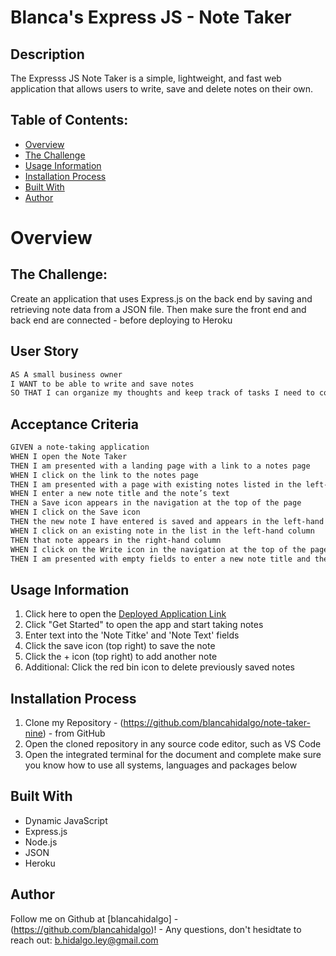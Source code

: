 
# Blanca's Express JS - Note Taker
  
## Description

The Expresss JS Note Taker is a simple, lightweight, and fast web application that allows users to write, save and delete notes on their own.

## Table of Contents:
- [Overview](#Overview)
- [The Challenge](#The-Challenge)
- [Usage Information](#Usage-Information)
- [Installation Process](#Installation-Process)
- [Built With](#Built-With)
- [Author](#Author)

# Overview

## The Challenge:

Create an application that uses Express.js on the back end by saving and retrieving note data from a JSON file. Then make sure the front end and back end are connected - before deploying to Heroku 

## User Story

```md
AS A small business owner
I WANT to be able to write and save notes
SO THAT I can organize my thoughts and keep track of tasks I need to complete
```
## Acceptance Criteria
```md
GIVEN a note-taking application
WHEN I open the Note Taker
THEN I am presented with a landing page with a link to a notes page
WHEN I click on the link to the notes page
THEN I am presented with a page with existing notes listed in the left-hand column, plus empty fields to enter a new note title and the note’s text in the right-hand column
WHEN I enter a new note title and the note’s text
THEN a Save icon appears in the navigation at the top of the page
WHEN I click on the Save icon
THEN the new note I have entered is saved and appears in the left-hand column with the other existing notes
WHEN I click on an existing note in the list in the left-hand column
THEN that note appears in the right-hand column
WHEN I click on the Write icon in the navigation at the top of the page
THEN I am presented with empty fields to enter a new note title and the note’s text in the right-hand column
```

## Usage Information
1. Click here to open the [Deployed Application Link](https://note-taker-nine-final.herokuapp.com/)
2. Click "Get Started" to open the app and start taking notes
3. Enter text into the 'Note Titke' and 'Note Text' fields 
4. Click the save icon (top right) to save the note
5. Click the + icon (top right) to add another note
6. Additional: Click the red bin icon to delete previously saved notes

## Installation Process
1. Clone my Repository - (https://github.com/blancahidalgo/note-taker-nine) - from GitHub 
2. Open the cloned repository in any source code editor, such as VS Code
4. Open the integrated terminal for the document and complete make sure you know how to use all systems, languages and packages below

## Built With
- Dynamic JavaScript
- Express.js
- Node.js 
- JSON
- Heroku

## Author

Follow me on Github at [blancahidalgo] - (https://github.com/blancahidalgo)! - Any questions, don't hesidtate to reach out: b.hidalgo.ley@gmail.com 


